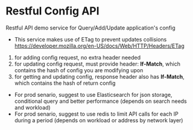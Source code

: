 # Restful Config API
Restful API demo service for Query/Add/Update application's config
* This service makes use of ETag to prevent updates collisions
https://developer.mozilla.org/en-US/docs/Web/HTTP/Headers/ETag
1. for adding config request, no extra header needed
2. for updating config request, must provide header: **If-Match**, which contains the hash of config you are modifying upon
3. for getting and updating config, response header also has **If-Match**, which contains the hash of return config
* For prod senario, suggest to use Elasticsearch for json storage, conditional query and better performance (depends on search needs and workload)
* For prod senario, suggest to use redis to limit API calls for each IP during a period (depends on workload or address by network layer)

